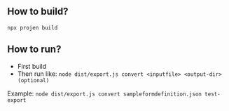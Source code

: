 ## How to build?
`npx projen build`

## How to run?
- First build
- Then run like: `node dist/export.js convert <inputfile> <output-dir> (optional)`

Example:
```node dist/export.js convert sampleformdefinition.json test-export```
